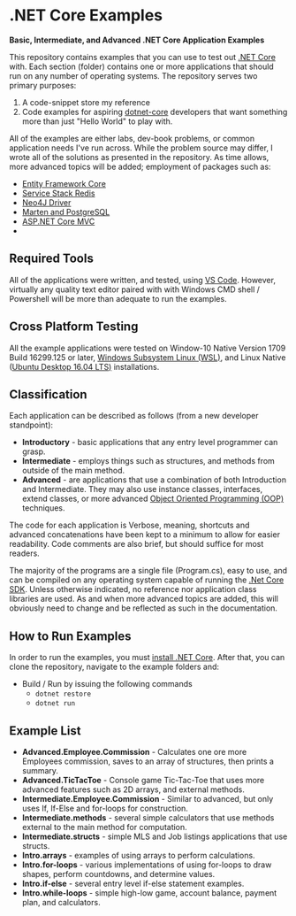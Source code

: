 # .NET Core Examples

**Basic, Intermediate, and Advanced .NET Core Application Examples**

This repository contains examples that you can use to test out [.NET Core](http://dotnet.github.io) with.
Each section (folder) contains one or more applications that should run on any
number of operating systems. The repository serves two primary purposes:

1. A code-snippet store my reference
2. Code examples for aspiring [dotnet-core](https://github.com/dotnet/core)
developers that want something more than just "Hello World" to play with.

All of the examples are either labs, dev-book problems, or common application
needs I've run across. While the problem source may differ, I wrote all of the solutions as presented in the repository. As time allows, more advanced topics will be added; employment of packages such as:

* [Entity Framework Core](https://github.com/aspnet/EntityFrameworkCore)
* [Service Stack Redis](https://github.com/ServiceStack/ServiceStack.Redis)
* [Neo4J Driver](https://github.com/neo4j/neo4j-dotnet-driver)
* [Marten and PostgreSQL](https://www.nuget.org/packages/Marten/2.3.0)
* [ASP.NET Core MVC](https://github.com/aspnet/Mvc)
* 

## Required Tools
All of the applications were written, and tested, using [VS Code](https://code.visualstudio.com/). However, virtually any quality text editor paired with with Windows CMD shell / Powershell will be more than adequate to
run the examples.

## Cross Platform Testing
All the example applications were tested on Window-10 Native Version 1709 Build
16299.125 or later, [Windows Subsystem Linux (WSL)](https://docs.microsoft.com/en-us/windows/wsl/about), and Linux Native 
([Ubuntu Desktop 16.04 LTS)](https://www.ubuntu.com/download/desktop) installations.

## Classification

Each application can be described as follows (from a new developer standpoint):

* **Introductory** - basic applications that any entry level programmer can grasp.
* **Intermediate** - employs things such as structures, and methods from outside
of the main method.
* **Advanced** - are applications that use a combination of both Introduction and
Intermediate. They may also use instance classes, interfaces, extend classes, 
or more advanced [Object Oriented Programming (OOP)](https://en.wikipedia.org/wiki/Object-oriented_programming)
techniques.

The code for each application is Verbose, meaning, shortcuts and advanced
concatenations have been kept to a minimum to allow for easier readability.
Code comments are also brief, but should suffice for most readers.

The majority of the programs are a single file (Program.cs), easy to use,
and can be compiled on any operating system capable of running the 
[.Net Core SDK](https://www.microsoft.com/net/learn/get-started/windows). Unless otherwise indicated, no reference nor application class libraries are used. As and when more advanced topics are added, this will obviously need to change and be reflected as such in the documentation.

## How to Run Examples

In order to run the examples, you must [install .NET Core](https://www.microsoft.com/net/learn/get-started/windows).
After that, you can clone the repository, navigate to the example folders and:

* Build / Run by issuing the following commands
	* `dotnet restore`
	* `dotnet run`

## Example List

* **Advanced.Employee.Commission** - Calculates one ore more Employees commission,
saves to an array of structures, then prints a summary.
* **Advanced.TicTacToe** - Console game Tic-Tac-Toe that uses more advanced
features such as 2D arrays, and external methods.
* **Intermediate.Employee.Commission** - Similar to advanced, but only uses If,
If-Else and for-loops for construction.
* **Intermediate.methods** - several simple calculators
that use methods external to the main method for computation.
* **Intermediate.structs** - simple MLS and Job listings applications that use
structs.
* **Intro.arrays** - examples of using arrays to perform calculations.
* **Intro.for-loops** - various implementations of using for-loops to
draw shapes, perform countdowns, and determine values.
* **Intro.if-else** - several entry level if-else statement examples.
* **Intro.while-loops** - simple high-low game, account balance, payment plan, and calculators.

